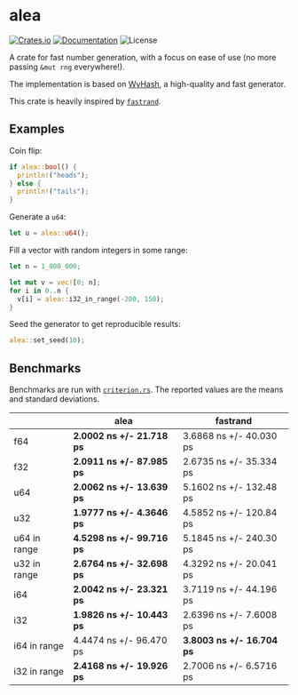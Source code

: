 # alea


[![Crates.io](https://img.shields.io/crates/v/alea)](https://crates.io/crates/alea)
[![Documentation](https://docs.rs/alea/badge.svg)](https://docs.rs/alea)
![License](https://img.shields.io/crates/l/alea?label=License)

A crate for fast number generation, with a focus on ease of use (no more passing `&mut rng` everywhere!).

The implementation is based on [WyHash](https://github.com/wangyi-fudan/wyhash), a high-quality and fast generator. 

This crate is heavily inspired by [`fastrand`](https://github.com/smol-rs/fastrand).

## Examples

Coin flip: 
```rust
if alea::bool() {
  println!("heads");
} else {
  println!("tails");
}
```

Generate a `u64`:
```rust
let u = alea::u64();
```

Fill a vector with random integers in some range:
```rust
let n = 1_000_000;

let mut v = vec![0; n];
for i in 0..n {
  v[i] = alea::i32_in_range(-200, 150);
}
```

Seed the generator to get reproducible results:
```rust
alea::set_seed(10);
```

## Benchmarks

Benchmarks are run with [`criterion.rs`](https://github.com/bheisler/criterion.rs). The reported values are the means and standard deviations. 

|              | alea                    | fastrand                 |
|--------------|-------------------------|--------------------------|
| f64          | **2.0002 ns +/- 21.718 ps** |  3.6868 ns +/- 40.030 ps |
| f32          | **2.0911 ns +/- 87.985 ps** | 2.6735 ns +/- 35.334 ps  |
| u64          | **2.0062 ns +/- 13.639 ps** | 5.1602 ns +/- 132.48 ps  |
| u32          | **1.9777 ns +/- 4.3646 ps** | 4.5852 ns +/- 120.84 ps  |
| u64 in range | **4.5298 ns +/- 99.716 ps** | 5.1845 ns +/- 240.30 ps  |
| u32 in range | **2.6764 ns +/- 32.698 ps** | 4.3292 ns +/- 20.041 ps  |
| i64          | **2.0042 ns +/- 23.321 ps** | 3.7119 ns +/- 44.196 ps  |
| i32          | **1.9826 ns +/- 10.443 ps** | 2.6396 ns +/- 7.6008 ps  |
| i64 in range | 4.4474 ns +/- 96.470 ps | **3.8003 ns +/- 16.704 ps**  |
| i32 in range | **2.4168 ns +/- 19.926 ps** | 2.7006 ns +/- 6.5716 ps  |
